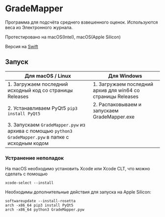 # GradeMapper

Программа для подсчёта среднего взвешенного оценок. Используются веса из Электронного журнала.

Протестировано на macOS(Intel), macOS(Apple Silicon)

Версия на [Swift](https://github.com/ivabus/GradeMapper-swift)

## Запуск

| Для macOS / Linux | Для Windows |
|-|-|
|1. Загружаем последний исходный код со страницы Releases | 1. Загружаем последний архив для win64 со страницы Releases |
|2. Устанавливаем PyQt5 `pip3 install PyQt5` | 2. Распаковываем и запускаем GradeMapper.exe |
|3. Запускаем `GradeMapper.pyw` из архива с помощью `python3 GradeMapper.pyw` в папке с исходным кодом ||

### Устранение неполадок

На macOS необходимо установить Xcode или Xcode CLT, что можно сделать с помощью

    xcode-select --install

Необходимы дополнительные действия для запуска на Apple Silicon:

    softwareupdate --install-rosetta
    arch -x86_64 pip3 install PyQt5
    arch -x86_64 python3 GradeMapper.pyw

